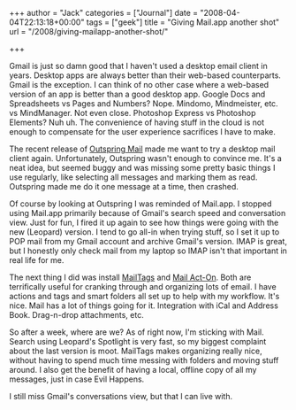 +++
author = "Jack"
categories = ["Journal"]
date = "2008-04-04T22:13:18+00:00"
tags = ["geek"]
title = "Giving Mail.app another shot"
url = "/2008/giving-mailapp-another-shot/"

+++

Gmail is just so damn good that I haven't used a desktop email client in years. Desktop apps are always better than their web-based counterparts. Gmail is the exception. I can think of no other case where a web-based version of an app is better than a good desktop app. Google Docs and Spreadsheets vs Pages and Numbers? Nope. Mindomo, Mindmeister, etc. vs MindManager. Not even close. Photoshop Express vs Photoshop Elements? Nuh uh. The convenience of having stuff in the cloud is not enough to compensate for the user experience sacrifices I have to make.

The recent release of [Outspring Mail][1] made me want to try a desktop mail client again. Unfortunately, Outspring wasn't enough to convince me. It's a neat idea, but seemed buggy and was missing some pretty basic things I use regularly, like selecting all messages and marking them as read. Outspring made me do it one message at a time, then crashed.

Of course by looking at Outspring I was reminded of Mail.app. I stopped using Mail.app primarily because of Gmail's search speed and conversation view. Just for fun, I fired it up again to see how things were going with the new (Leopard) version. I tend to go all-in when trying stuff, so I set it up to <span class="caps">POP</span> mail from my Gmail account and archive Gmail's version. <span class="caps">IMAP</span> is great, but I honestly only check mail from my laptop so <span class="caps">IMAP</span> isn't that important in real life for me. 

The next thing I did was install [MailTags][2] and [Mail Act-On][3]. Both are terrifically useful for cranking through and organizing lots of email. I have actions and tags and smart folders all set up to help with my workflow. It's nice. Mail has a lot of things going for it. Integration with iCal and Address Book. Drag-n-drop attachments, etc. 

So after a week, where are we? As of right now, I'm sticking with Mail. Search using Leopard's Spotlight is very fast, so my biggest complaint about the last version is moot. MailTags makes organizing really nice, without having to spend much time messing with folders and moving stuff around. I also get the benefit of having a local, offline copy of all my messages, just in case Evil Happens.

I still miss Gmail's conversations view, but that I can live with.

 [1]: http://www.outspring.com/index.php?option=content&task=view&id=64
 [2]: http://www.indev.ca/MailTags.html
 [3]: http://www.indev.ca/MailActOn.html
